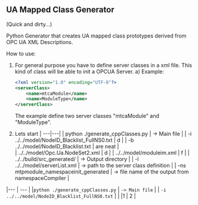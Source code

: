 ## UA Mapped Class Generator

(Quick and dirty...)

Python Generator that creates UA mapped class prototypes derived from OPC UA XML Descriptions.

How to use:

1. For general purpose you have to define server classes in a xml file. This kind of class will be able to init a OPCUA Server.
	a) Example:
	```xml
	<?xml version="1.0" encoding="UTF-8"?>
	<serverClass>
		<name>mtcaModule</name>
		<name>ModuleType</name>
	</serverClass>
	```
	The example define two server classes "mtcaModule" and "ModuleType".

2. Lets start
| ---|---|
| python ./generate_cppClasses.py | -> Main file |
| -i ../../model/NodeID_Blacklist_FullNS0.txt | d | 
| -b ../../model/NodeID_Blacklist.txt | are neat |  
| ../../model/Opc.Ua.NodeSet2.xml | d |
| ../../model/moduleim.xml | f |
| ../../build/src_generated/ | -> Output directory |
| -l ../../model/serverList.xml | -> path to the server class definition |
| -ns mtpmodule_namespaceinit_generated | -> file name of the output from namespaceCompiler |

|--- | --- |
|`python ./generate_cppClasses.py` | `-> Main file` |
| `-i ../../model/NodeID_Blacklist_FullNS0.txt` |  | 
|1 | 2 |



